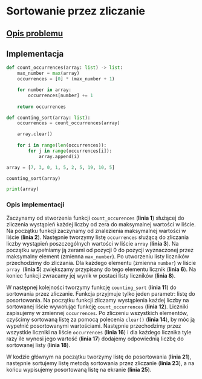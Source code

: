 # Sortowanie przez zliczanie

## [Opis problemu](../../../../algorithms/sorting/counting-sort.md)

## Implementacja

```python linenums="1"
def count_occurrences(array: list) -> list:
    max_number = max(array)
    occurrences = [0] * (max_number + 1)

    for number in array:
        occurrences[number] += 1
        
    return occurrences

def counting_sort(array: list):
    occurrences = count_occurrences(array)

    array.clear()
    
    for i in range(len(occurrences)):
        for j in range(occurrences[i]):
            array.append(i)

array = [7, 3, 0, 1, 5, 2, 5, 19, 10, 5]

counting_sort(array)

print(array)
```

### Opis implementacji

Zaczynamy od stworzenia funkcji `count_occurences` (**linia 1**) służącej do zliczenia wystąpień każdej liczby od zera do maksymalnej wartości w liście. Na początku funkcji zaczynamy od znalezienia maksymalnej wartości w liście (**linia 2**). Następnie tworzymy listę `occurrences` służącą do zliczania liczby wystąpień poszczególnych wartości w liście `array` (**linia 3**). Na początku wypełniamy ją zerami od pozycji 0 do pozycji wyznaczonej przez maksymalny element (zmienna `max_number`). Po utworzeniu listy liczników przechodzimy do zliczania. Dla każdego elementu (zmienna `number`) w liście `array `(**linia 5**) zwiększamy przypisany do tego elementu licznik (**linia 6**). Na koniec funkcji zwracamy jej wynik w postaci listy liczników (**linia 8**).

W następnej kolejności tworzymy funkcję `counting_sort` (**linia 11**) do sortowania przez zliczanie. Funkcja przyjmuje tylko jeden parametr: listę do posortowania. Na początku funkcji zliczamy wystąpienia każdej liczby na sortowanej liście wywołując funkcję `count_occurrences` (**linia 12**). Liczniki zapisujemy w zmiennej `occurrences`. Po zliczeniu wszystkich elementów, czyścimy sortowaną listę za pomocą polecenia `clear()` (**linia 14**), by móc ją wypełnić posortowanymi wartościami. Następnie przechodzimy przez wszystkie liczniki na liście `occurrences` (**linia 16**) i dla każdego licznika tyle razy ile wynosi jego wartość (**linia 17**) dodajemy odpowiednią liczbę do sortowanej listy (**linia 18**).

W kodzie głównym na początku tworzymy listę do posortowania (**linia 21**), następnie sortujemy listę metodą sortowania przez zliczanie (**linia 23**), a na końcu wypisujemy posortowaną listę na ekranie (**linia 25**).
